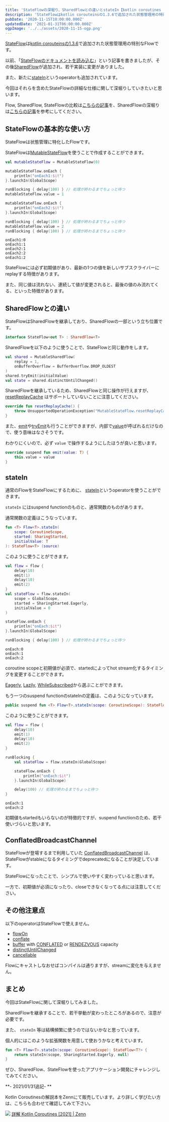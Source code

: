 ```yaml
---
title: 'StateFlowの深堀り、SharedFlowとの違いとstateIn【kotlin coroutines flow】'
description: 'StateFlowはkotlin corouteinsの1.3.6で追加された状態管理用の特別なFlowです。\n以前、「StateFlowのドキュメントを読み込む」という記事を書きましたが、その後SharedFlowが追加され、若干実装に変更がありました。\nまた、新たにstateInというoperatorも追加されています。\n今回はそれらを含めたStateFlowの詳細な仕様に関して深堀りしていきたいと思います。'
pubDate: '2020-11-15T10:00:00.000Z'
updatedDate: '2021-01-31T06:00:00.000Z'
ogpImage: '../../assets/2020-11-15-ogp.png'
---
```


[StateFlow](https://kotlin.github.io/kotlinx.coroutines/kotlinx-coroutines-core/kotlinx.coroutines.flow/-state-flow/index.html)は[kotlin corouteinsの1.3.6](https://github.com/Kotlin/kotlinx.coroutines/releases/tag/1.3.6)で追加された状態管理用の特別なFlowです。

以前、「[StateFlowのドキュメントを読み込む](https://at-sushi.work/blog/13)」という記事を書きましたが、その後[SharedFlow](https://kotlin.github.io/kotlinx.coroutines/kotlinx-coroutines-core/kotlinx.coroutines.flow/-shared-flow/index.html)が追加され、若干実装に変更がありました。

また、新たに[stateIn](https://kotlin.github.io/kotlinx.coroutines/kotlinx-coroutines-core/kotlinx.coroutines.flow/state-in.html)というoperatorも追加されています。

今回はそれらを含めたStateFlowの詳細な仕様に関して深堀りしていきたいと思います。

Flow, SharedFlow, StateFlowの比較は[こちらの記事](https://at-sushi.work/blog/24)を、SharedFlowの深堀りは[こちらの記事](https://at-sushi.work/blog/25)を参考にしてください。

## StateFlowの基本的な使い方
StateFlowは状態管理に特化したFlowです。

StateFlowは[MutableStateFlow](https://kotlin.github.io/kotlinx.coroutines/kotlinx-coroutines-core/kotlinx.coroutines.flow/-mutable-state-flow/)を使うことで作成することができます。

```kotlin
val mutableStateFlow = MutableStateFlow(0)

mutableStateFlow.onEach {
    println("onEach1:$it")
}.launchIn(GlobalScope)

runBlocking { delay(100) } // 処理が終わるまでちょっと待つ
mutableStateFlow.value = 1

mutableStateFlow.onEach {
    println("onEach2:$it")
}.launchIn(GlobalScope)

runBlocking { delay(100) } // 処理が終わるまでちょっと待つ
mutableStateFlow.value = 2
runBlocking { delay(100) } // 処理が終わるまでちょっと待つ
```
```text
onEach1:0
onEach1:1
onEach2:1
onEach2:2
onEach1:2
```

StateFlowには必ず初期値があり、最新の1つの値を新しいサブスクライバーにreplayする特徴があります。

また、同じ値は流れない、連続して値が変更されると、最後の値のみ流れてくる、といった特徴があります。

## SharedFlowとの違い
StateFlowはSharedFlowを継承しており、SharedFlowの一部という立ち位置です。

```kotlin
interface StateFlow<out T> : SharedFlow<T>
```

SharedFlowを以下のように使うことで、StateFlowと同じ動作をします。
```kotlin
val shared = MutableSharedFlow(
    replay = 1,
    onBufferOverflow = BufferOverflow.DROP_OLDEST
)
shared.tryEmit(initialValue)
val state = shared.distinctUntilChanged()
```

SharedFlowを継承しているため、SharedFlowと同じ操作が行えますが、 [resetReplayCache](https://kotlin.github.io/kotlinx.coroutines/kotlinx-coroutines-core/kotlinx.coroutines.flow/-mutable-shared-flow/reset-replay-cache.html) はサポートしていないことに注意してください。
```kotlin
override fun resetReplayCache() {
    throw UnsupportedOperationException("MutableStateFlow.resetReplayCache is not supported")
}
```

また、[emit](https://kotlin.github.io/kotlinx.coroutines/kotlinx-coroutines-core/kotlinx.coroutines.flow/-flow-collector/emit.html)や[tryEmit](https://kotlin.github.io/kotlinx.coroutines/kotlinx-coroutines-core/kotlinx.coroutines.flow/-mutable-shared-flow/try-emit.html)も行うことができますが、内部で[value](https://kotlin.github.io/kotlinx.coroutines/kotlinx-coroutines-core/kotlinx.coroutines.flow/-mutable-state-flow/value.html)が呼ばれるだけなので、使う意味はなさそうです。

わかりにくいので、必ず `value` で操作するようにしたほうが良いと思います。
```kotlin
override suspend fun emit(value: T) {
    this.value = value
}
```

## stateIn
通常のFlowをStateFlowにするために、 [stateIn](https://kotlin.github.io/kotlinx.coroutines/kotlinx-coroutines-core/kotlinx.coroutines.flow/state-in.html)というoperatorを使うことができます。

`stateIn` にはsuspend functionのものと、通常関数のものがあります。

通常関数の定義はこうなっています。
```kotlin
fun <T> Flow<T>.stateIn(
    scope: CoroutineScope,
    started: SharingStarted,
    initialValue: T
): StateFlow<T> (source)
```

このように使うことができます。
```kotlin
val flow = flow {
    delay(10)
    emit(1)
    delay(10)
    emit(2)
}
val stateFlow = flow.stateIn(
    scope = GlobalScope,
    started = SharingStarted.Eagerly,
    initialValue = 0
)

stateFlow.onEach {
    println("onEach:$it")
}.launchIn(GlobalScope)

runBlocking { delay(100) } // 処理が終わるまでちょっと待つ
```
```text
onEach:0
onEach:1
onEach:2
```

coroutine scopeと初期値が必須で、startedによってhot stream化するタイミングを変更することができます。

[Eagerly](https://kotlin.github.io/kotlinx.coroutines/kotlinx-coroutines-core/kotlinx.coroutines.flow/-sharing-started/-eagerly.html), [Lazily](https://kotlin.github.io/kotlinx.coroutines/kotlinx-coroutines-core/kotlinx.coroutines.flow/-sharing-started/-lazily.html), [WhileSubscribed](https://kotlin.github.io/kotlinx.coroutines/kotlinx-coroutines-core/kotlinx.coroutines.flow/-sharing-started/-while-subscribed.html)から選ぶことができます。

もう一つのsuspend functionのstateInの定義は、このようになっています。
```kotlin
public suspend fun <T> Flow<T>.stateIn(scope: CoroutineScope): StateFlow<T>
```

このように使うことができます。
```kotlin
val flow = flow {
    delay(10)
    emit(1)
    delay(10)
    emit(2)
}

runBlocking {
    val stateFlow = flow.stateIn(GlobalScope)

    stateFlow.onEach {
        println("onEach:$it")
    }.launchIn(GlobalScope)

    delay(100) // 処理が終わるまでちょっと待つ
}
```
```text
onEach:1
onEach:2
```

初期値もstartedもいらないのが特徴的ですが、suspend functionのため、若干使いづらいと思います。

## ConflatedBroadcastChannel
StateFlowが登場するまで利用していた [ConflatedBroadcastChannel](https://kotlin.github.io/kotlinx.coroutines/kotlinx-coroutines-core/kotlinx.coroutines.channels/-conflated-broadcast-channel/) は、StateFlowがstableになるタイミングでdeprecatedになることが決定しています。

StateFlowになったことで、シンプルで使いやすく変わっていると思います。

一方で、初期値が必須になったり、closeできなくなってる点には注意してください。

## その他注意点
以下のoperatorはStateFlowで使えません。

 * [flowOn](https://kotlin.github.io/kotlinx.coroutines/kotlinx-coroutines-core/kotlinx.coroutines.flow/flow-on.html) 
 * [conflate](https://kotlin.github.io/kotlinx.coroutines/kotlinx-coroutines-core/kotlinx.coroutines.flow/conflate.html) 
 * [buffer](https://kotlin.github.io/kotlinx.coroutines/kotlinx-coroutines-core/kotlinx.coroutines.flow/buffer.html) with [CONFLATED](https://kotlin.github.io/kotlinx.coroutines/kotlinx-coroutines-core/kotlinx.coroutines.channels/-channel/-c-o-n-f-l-a-t-e-d.html) or [RENDEZVOUS](https://kotlin.github.io/kotlinx.coroutines/kotlinx-coroutines-core/kotlinx.coroutines.channels/-channel/-r-e-n-d-e-z-v-o-u-s.html) capacity
 * [distinctUntilChanged](https://kotlin.github.io/kotlinx.coroutines/kotlinx-coroutines-core/kotlinx.coroutines.flow/distinct-until-changed.html)
 * [cancellable](https://kotlin.github.io/kotlinx.coroutines/kotlinx-coroutines-core/kotlinx.coroutines.flow/cancellable.html) 

Flowにキャストしなおせばコンパイルは通りますが、streamに変化を与えません。

## まとめ
今回はStateFlowに関して深堀りしてみました。

SharedFlowを継承することで、若干挙動が変わったところがあるので、注意が必要です。

また、 `stateIn` 等は結構頻繁に使うのではないかなと思っています。

個人的にはこのような拡張関数を用意して使おうかなと考えています。
```kotlin
fun <T> Flow<T>.stateIn(scope: CoroutineScope): StateFlow<T?> {
    return stateIn(scope, SharingStarted.Eagerly, null)
}
```

ぜひ、SharedFlow、StateFlowを使ったアプリケーション開発にチャレンジしてみてください。

**- 2021/01/31追記- **

Kotlin Coroutinesの解説本をZennにて販売しています。より詳しく学びたい方は、こちらも合わせて確認してみて下さい。

[![](../../assets/zenn-coroutines-pr.png)](https://zenn.dev/at_sushi_at/books/edf63219adfc31)
[詳解 Kotlin Coroutines \[2021\] | Zenn](https://zenn.dev/at_sushi_at/books/edf63219adfc31)
